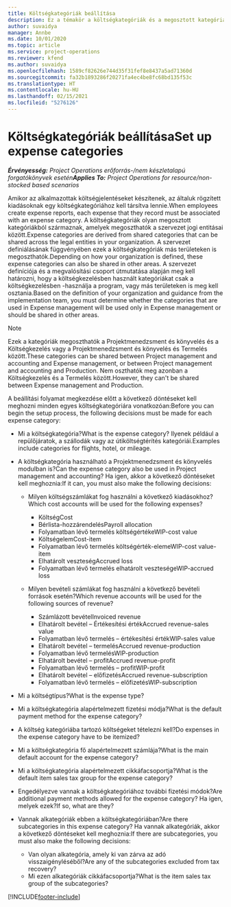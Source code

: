 ```yaml
---
title: Költségkategóriák beállítása
description: Ez a témakör a költségkategóriák és a megosztott kategóriák költségjelentésekhez való beállításával kapcsolatban tartalmaz tájékoztatást.
author: suvaidya
manager: Annbe
ms.date: 10/01/2020
ms.topic: article
ms.service: project-operations
ms.reviewer: kfend
ms.author: suvaidya
ms.openlocfilehash: 1589cf82626e744d35f31fef8e8437a5ad71360d
ms.sourcegitcommit: fa32b1893286f20271fa4ec4be8fc68bd135f53c
ms.translationtype: HT
ms.contentlocale: hu-HU
ms.lasthandoff: 02/15/2021
ms.locfileid: "5276126"
---
```

# <a name="set-up-expense-categories"></a><span data-ttu-id="4bbd6-103">Költségkategóriák beállítása</span><span class="sxs-lookup"><span data-stu-id="4bbd6-103">Set up expense categories</span></span>

<span data-ttu-id="4bbd6-104">_**Érvényesség:** Project Operations erőforrás-/nem készletalapú forgatókönyvek esetén_</span><span class="sxs-lookup"><span data-stu-id="4bbd6-104">_**Applies To:** Project Operations for resource/non-stocked based scenarios_</span></span>

<span data-ttu-id="4bbd6-105">Amikor az alkalmazottak költségjelentéseket készítenek, az általuk rögzített kiadásoknak egy költségkategóriához kell társítva lennie.</span><span class="sxs-lookup"><span data-stu-id="4bbd6-105">When employees create expense reports, each expense that they record must be associated with an expense category.</span></span> <span data-ttu-id="4bbd6-106">A költségkategóriák olyan megosztott kategóriákból származnak, amelyek megoszthatók a szervezet jogi entitásai között.</span><span class="sxs-lookup"><span data-stu-id="4bbd6-106">Expense categories are derived from shared categories that can be shared across the legal entities in your organization.</span></span> <span data-ttu-id="4bbd6-107">A szervezet definiálásának függvényében ezek a költségkategóriák más területeken is megoszthatók.</span><span class="sxs-lookup"><span data-stu-id="4bbd6-107">Depending on how your organization is defined, these expense categories can also be shared in other areas.</span></span> <span data-ttu-id="4bbd6-108">A szervezet definíciója és a megvalósítási csoport útmutatása alapján meg kell határozni, hogy a költségkezelésben használt kategóriákat csak a költségkezelésben -használja a program, vagy más területeken is meg kell osztania.</span><span class="sxs-lookup"><span data-stu-id="4bbd6-108">Based on the definition of your organization and guidance from the implementation team, you must determine whether the categories that are used in Expense management will be used only in Expense management or should be shared in other areas.</span></span>

> [!NOTE]
> <span data-ttu-id="4bbd6-109">Ezek a kategóriák megoszthatók a Projektmenedzsment és könyvelés és a Költségkezelés vagy a Projektmenedzsment és könyvelés és Termelés között.</span><span class="sxs-lookup"><span data-stu-id="4bbd6-109">These categories can be shared between Project management and accounting and Expense management, or between Project management and accounting and Production.</span></span> <span data-ttu-id="4bbd6-110">Nem oszthatók meg azonban a Költségkezelés és a Termelés között.</span><span class="sxs-lookup"><span data-stu-id="4bbd6-110">However, they can't be shared between Expense management and Production.</span></span>

<span data-ttu-id="4bbd6-111">A beállítási folyamat megkezdése előtt a következő döntéseket kell meghozni minden egyes költségkategóriára vonatkozóan:</span><span class="sxs-lookup"><span data-stu-id="4bbd6-111">Before you can begin the setup process, the following decisions must be made for each expense category:</span></span>

- <span data-ttu-id="4bbd6-112">Mi a költségkategória?</span><span class="sxs-lookup"><span data-stu-id="4bbd6-112">What is the expense category?</span></span> <span data-ttu-id="4bbd6-113">Ilyenek például a repülőjáratok, a szállodák vagy az útiköltségtérítés kategóriái.</span><span class="sxs-lookup"><span data-stu-id="4bbd6-113">Examples include categories for flights, hotel, or mileage.</span></span>
- <span data-ttu-id="4bbd6-114">A költségkategória használható a Projektmenedzsment és könyvelés modulban is?</span><span class="sxs-lookup"><span data-stu-id="4bbd6-114">Can the expense category also be used in Project management and accounting?</span></span> <span data-ttu-id="4bbd6-115">Ha igen, akkor a következő döntéseket kell meghoznia:</span><span class="sxs-lookup"><span data-stu-id="4bbd6-115">If it can, you must also make the following decisions:</span></span>

    - <span data-ttu-id="4bbd6-116">Milyen költségszámlákat fog használni a következő kiadásokhoz?</span><span class="sxs-lookup"><span data-stu-id="4bbd6-116">Which cost accounts will be used for the following expenses?</span></span>

        - <span data-ttu-id="4bbd6-117">Költség</span><span class="sxs-lookup"><span data-stu-id="4bbd6-117">Cost</span></span>
        - <span data-ttu-id="4bbd6-118">Bérlista-hozzárendelés</span><span class="sxs-lookup"><span data-stu-id="4bbd6-118">Payroll allocation</span></span>
        - <span data-ttu-id="4bbd6-119">Folyamatban lévő termelés költségértéke</span><span class="sxs-lookup"><span data-stu-id="4bbd6-119">WIP-cost value</span></span>
        - <span data-ttu-id="4bbd6-120">Költségelem</span><span class="sxs-lookup"><span data-stu-id="4bbd6-120">Cost-item</span></span>
        - <span data-ttu-id="4bbd6-121">Folyamatban lévő termelés költségérték-eleme</span><span class="sxs-lookup"><span data-stu-id="4bbd6-121">WIP-cost value-item</span></span>
        - <span data-ttu-id="4bbd6-122">Elhatárolt veszteség</span><span class="sxs-lookup"><span data-stu-id="4bbd6-122">Accrued loss</span></span>
        - <span data-ttu-id="4bbd6-123">Folyamatban lévő termelés elhatárolt vesztesége</span><span class="sxs-lookup"><span data-stu-id="4bbd6-123">WIP-accrued loss</span></span>

    - <span data-ttu-id="4bbd6-124">Milyen bevételi számlákat fog használni a következő bevételi források esetén?</span><span class="sxs-lookup"><span data-stu-id="4bbd6-124">Which revenue accounts will be used for the following sources of revenue?</span></span>

        - <span data-ttu-id="4bbd6-125">Számlázott bevétel</span><span class="sxs-lookup"><span data-stu-id="4bbd6-125">Invoiced revenue</span></span>
        - <span data-ttu-id="4bbd6-126">Elhatárolt bevétel – Értékesítési érték</span><span class="sxs-lookup"><span data-stu-id="4bbd6-126">Accrued revenue-sales value</span></span>
        - <span data-ttu-id="4bbd6-127">Folyamatban lévő termelés – értékesítési érték</span><span class="sxs-lookup"><span data-stu-id="4bbd6-127">WIP-sales value</span></span>
        - <span data-ttu-id="4bbd6-128">Elhatárolt bevétel – termelés</span><span class="sxs-lookup"><span data-stu-id="4bbd6-128">Accrued revenue-production</span></span>
        - <span data-ttu-id="4bbd6-129">Folyamatban lévő termelés</span><span class="sxs-lookup"><span data-stu-id="4bbd6-129">WIP-production</span></span>
        - <span data-ttu-id="4bbd6-130">Elhatárolt bevétel – profit</span><span class="sxs-lookup"><span data-stu-id="4bbd6-130">Accrued revenue-profit</span></span>
        - <span data-ttu-id="4bbd6-131">Folyamatban lévő termelés – profit</span><span class="sxs-lookup"><span data-stu-id="4bbd6-131">WIP-profit</span></span>
        - <span data-ttu-id="4bbd6-132">Elhatárolt bevétel – előfizetés</span><span class="sxs-lookup"><span data-stu-id="4bbd6-132">Accrued revenue-subscription</span></span>
        - <span data-ttu-id="4bbd6-133">Folyamatban lévő termelés – előfizetés</span><span class="sxs-lookup"><span data-stu-id="4bbd6-133">WIP-subscription</span></span>

- <span data-ttu-id="4bbd6-134">Mi a költségtípus?</span><span class="sxs-lookup"><span data-stu-id="4bbd6-134">What is the expense type?</span></span>
- <span data-ttu-id="4bbd6-135">Mi a költségkategória alapértelmezett fizetési módja?</span><span class="sxs-lookup"><span data-stu-id="4bbd6-135">What is the default payment method for the expense category?</span></span>
- <span data-ttu-id="4bbd6-136">A költség kategóriába tartozó költségeket tételezni kell?</span><span class="sxs-lookup"><span data-stu-id="4bbd6-136">Do expenses in the expense category have to be itemized?</span></span>
- <span data-ttu-id="4bbd6-137">Mi a költségkategória fő alapértelmezett számlája?</span><span class="sxs-lookup"><span data-stu-id="4bbd6-137">What is the main default account for the expense category?</span></span>
- <span data-ttu-id="4bbd6-138">Mi a költségkategória alapértelmezett cikkáfacsoportja?</span><span class="sxs-lookup"><span data-stu-id="4bbd6-138">What is the default item sales tax group for the expense category?</span></span>
- <span data-ttu-id="4bbd6-139">Engedélyezve vannak a költségkategóriához további fizetési módok?</span><span class="sxs-lookup"><span data-stu-id="4bbd6-139">Are additional payment methods allowed for the expense category?</span></span> <span data-ttu-id="4bbd6-140">Ha igen, melyek ezek?</span><span class="sxs-lookup"><span data-stu-id="4bbd6-140">If so, what are they?</span></span>
- <span data-ttu-id="4bbd6-141">Vannak alkategóriák ebben a költségkategóriában?</span><span class="sxs-lookup"><span data-stu-id="4bbd6-141">Are there subcategories in this expense category?</span></span> <span data-ttu-id="4bbd6-142">Ha vannak alkategóriák, akkor a következő döntéseket kell meghoznia:</span><span class="sxs-lookup"><span data-stu-id="4bbd6-142">If there are subcategories, you must also make the following decisions:</span></span>

    - <span data-ttu-id="4bbd6-143">Van olyan alkategória, amely ki van zárva az adó visszaigényléséből?</span><span class="sxs-lookup"><span data-stu-id="4bbd6-143">Are any of the subcategories excluded from tax recovery?</span></span>
    - <span data-ttu-id="4bbd6-144">Mi ezen alkategóriák cikkáfacsoportja?</span><span class="sxs-lookup"><span data-stu-id="4bbd6-144">What is the item sales tax group of the subcategories?</span></span>


[!INCLUDE[footer-include](../includes/footer-banner.md)]